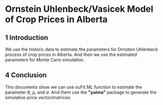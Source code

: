 Ornstein Uhlenbeck/Vasicek Model of Crop Prices in Alberta 
========================================================


## 1 Introduction

We use the historic data to estimate the parameters for Ornstein Uhlenbeck process of crop prices in Alberta. And then we use the estimated parameters for Monte Carlo simulation.


## 4  Conclusion

This documents show we can use ouFit.ML function to estimate the parameter $\theta$, $\mu$, and $\sigma$.
And them use the **"yuima"** package to generate the simulative price vector/matrices. 
